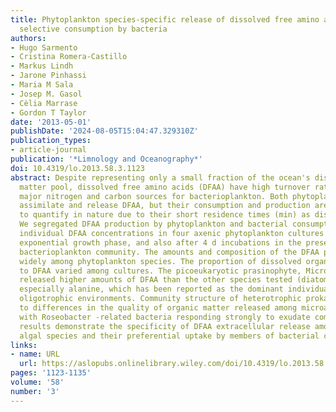 ```yaml
---
title: Phytoplankton species‐specific release of dissolved free amino acids and their
  selective consumption by bacteria
authors:
- Hugo Sarmento
- Cristina Romera-Castillo
- Markus Lindh
- Jarone Pinhassi
- Maria M Sala
- Josep M. Gasol
- Cèlia Marrase
- Gordon T Taylor
date: '2013-05-01'
publishDate: '2024-08-05T15:04:47.329310Z'
publication_types:
- article-journal
publication: '*Limnology and Oceanography*'
doi: 10.4319/lo.2013.58.3.1123
abstract: Despite representing only a small fraction of the ocean's dissolved organic
  matter pool, dissolved free amino acids (DFAA) have high turnover rates and are
  major nitrogen and carbon sources for bacterioplankton. Both phytoplankton and bacterioplankton
  assimilate and release DFAA, but their consumption and production are difficult
  to quantify in nature due to their short residence times (min) as dissolved monomers.
  We segregated DFAA production by phytoplankton and bacterial consumption by measuring
  individual DFAA concentrations in four axenic phytoplankton cultures during the
  exponential growth phase, and also after 4 d incubations in the presence of a natural
  bacterioplankton community. The amounts and composition of the DFAA pool varied
  widely among phytoplankton species. The proportion of dissolved organic carbon attributed
  to DFAA varied among cultures. The picoeukaryotic prasinophyte, Micromonas pusilla,
  released higher amounts of DFAA than the other species tested (diatoms and dinoflagellate),
  especially alanine, which has been reported as the dominant individual DFAA in some
  oligotrophic environments. Community structure of heterotrophic prokaryotes responded
  to differences in the quality of organic matter released among microalgal species,
  with Roseobacter ‐related bacteria responding strongly to exudate composition. Our
  results demonstrate the specificity of DFAA extracellular release among several
  algal species and their preferential uptake by members of bacterial communities.
links:
- name: URL
  url: https://aslopubs.onlinelibrary.wiley.com/doi/10.4319/lo.2013.58.3.1123
pages: '1123-1135'
volume: '58'
number: '3'
---
```

